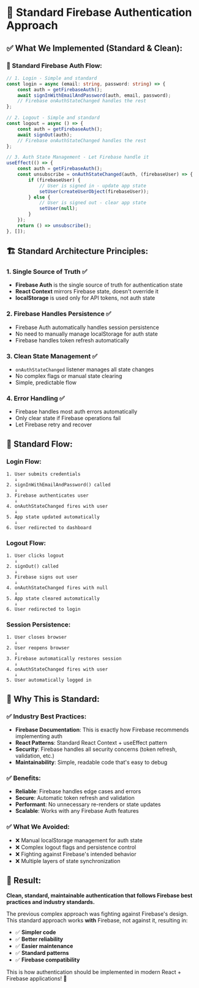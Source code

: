 # 🔐 Standard Firebase Authentication Approach

## ✅ **What We Implemented (Standard & Clean):**

### **🎯 Standard Firebase Auth Flow:**

```typescript
// 1. Login - Simple and standard
const login = async (email: string, password: string) => {
    const auth = getFirebaseAuth();
    await signInWithEmailAndPassword(auth, email, password);
    // Firebase onAuthStateChanged handles the rest
};

// 2. Logout - Simple and standard  
const logout = async () => {
    const auth = getFirebaseAuth();
    await signOut(auth);
    // Firebase onAuthStateChanged handles the rest
};

// 3. Auth State Management - Let Firebase handle it
useEffect(() => {
    const auth = getFirebaseAuth();
    const unsubscribe = onAuthStateChanged(auth, (firebaseUser) => {
        if (firebaseUser) {
            // User is signed in - update app state
            setUser(createUserObject(firebaseUser));
        } else {
            // User is signed out - clear app state
            setUser(null);
        }
    });
    return () => unsubscribe();
}, []);
```

## 🏗️ **Standard Architecture Principles:**

### **1. Single Source of Truth** ✅
- **Firebase Auth** is the single source of truth for authentication state
- **React Context** mirrors Firebase state, doesn't override it
- **localStorage** is used only for API tokens, not auth state

### **2. Firebase Handles Persistence** ✅
- Firebase Auth automatically handles session persistence
- No need to manually manage localStorage for auth state
- Firebase handles token refresh automatically

### **3. Clean State Management** ✅
- `onAuthStateChanged` listener manages all state changes
- No complex flags or manual state clearing
- Simple, predictable flow

### **4. Error Handling** ✅
- Firebase handles most auth errors automatically
- Only clear state if Firebase operations fail
- Let Firebase retry and recover

## 🔄 **Standard Flow:**

### **Login Flow:**
```
1. User submits credentials
   ↓
2. signInWithEmailAndPassword() called
   ↓
3. Firebase authenticates user
   ↓
4. onAuthStateChanged fires with user
   ↓
5. App state updated automatically
   ↓
6. User redirected to dashboard
```

### **Logout Flow:**
```
1. User clicks logout
   ↓
2. signOut() called
   ↓
3. Firebase signs out user
   ↓
4. onAuthStateChanged fires with null
   ↓
5. App state cleared automatically
   ↓
6. User redirected to login
```

### **Session Persistence:**
```
1. User closes browser
   ↓
2. User reopens browser
   ↓
3. Firebase automatically restores session
   ↓
4. onAuthStateChanged fires with user
   ↓
5. User automatically logged in
```

## 🎯 **Why This is Standard:**

### **✅ Industry Best Practices:**
- **Firebase Documentation**: This is exactly how Firebase recommends implementing auth
- **React Patterns**: Standard React Context + useEffect pattern
- **Security**: Firebase handles all security concerns (token refresh, validation, etc.)
- **Maintainability**: Simple, readable code that's easy to debug

### **✅ Benefits:**
- **Reliable**: Firebase handles edge cases and errors
- **Secure**: Automatic token refresh and validation
- **Performant**: No unnecessary re-renders or state updates
- **Scalable**: Works with any Firebase Auth features

### **✅ What We Avoided:**
- ❌ Manual localStorage management for auth state
- ❌ Complex logout flags and persistence control
- ❌ Fighting against Firebase's intended behavior
- ❌ Multiple layers of state synchronization

## 🚀 **Result:**

**Clean, standard, maintainable authentication that follows Firebase best practices and industry standards.**

The previous complex approach was fighting against Firebase's design. This standard approach works **with** Firebase, not against it, resulting in:
- ✅ **Simpler code**
- ✅ **Better reliability** 
- ✅ **Easier maintenance**
- ✅ **Standard patterns**
- ✅ **Firebase compatibility**

This is how authentication should be implemented in modern React + Firebase applications! 🎉
